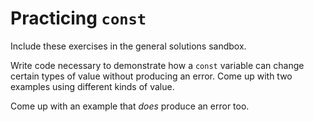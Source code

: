 # Practicing `const`

Include these exercises in the general solutions sandbox.

Write code necessary to demonstrate how a `const` variable can change certain types of value without producing an error. Come up with two examples using different kinds of value.

Come up with an example that _does_ produce an error too.

